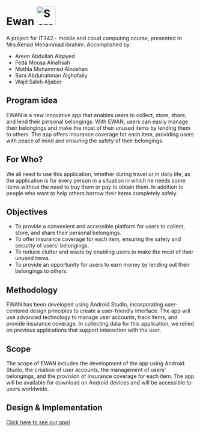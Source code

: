 # Ewan  <img width="50" alt="Screen Shot 2022-11-01 at 12 42 43 AM" src="https://user-images.githubusercontent.com/95087254/216794343-ba153af5-a56b-4194-abf8-936c8fba2faf.jpeg">

A project for IT342 - mobile and cloud computing course, presented to Mrs.Renad Mohammad ibrahim. Accomplished by:
* Areen Abdullah Alqayed 
* Feda Mousa Alnafisah
* Mothla Mohammed Alnoshan
* Sara Abdulrahman Alghofaily
* Wajd Saleh Aljaber

## Program idea

EWAN is a new innovative app that enables users to collect, store, share, and lend their personal belongings. With EWAN, users can easily manage their belongings and make the most of their unused items by lending them to others. The app offers insurance coverage for each item, providing users with peace of mind and ensuring the safety of their belongings.

## For Who?

We all need to use this application, whether during travel or in daily life, as the application is for every person in a situation in which he needs some items without the need to buy them or pay to obtain them. In addition to people who want to help others borrow their items completely safely.


## Objectives

- To provide a convenient and accessible platform for users to collect, store, and share their personal belongings.
- To offer insurance coverage for each item, ensuring the safety and security of users' belongings.
- To reduce clutter and waste by enabling users to make the most of their unused items.
- To provide an opportunity for users to earn money by lending out their belongings to others.

## Methodology

EWAN has been developed using Android Studio, incorporating user-centered design principles to create a user-friendly interface. The app will use advanced technology to manage user accounts, track items, and provide insurance coverage. In collecting data for this application, we relied on previous applications that support interaction with the user.


## Scope

The scope of EWAN includes the development of the app using Android Studio, the creation of user accounts, the management of users' belongings, and the provision of insurance coverage for each item. The app will be available for download on Android devices and will be accessible to users worldwide.

## Design & Implementation

[Click here to see our app!](https://drive.google.com/file/d/1bq-Yr83FN8jF1sIXQmttP48DLrqPsrGG/view)




